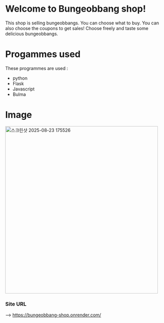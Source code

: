 # Welcome to Bungeobbang shop!
This shop is selling bungeobbangs. You can choose what to buy. You can also choose the coupons to get sales! 
Choose freely and taste some delicious bungeobbangs.

# Progammes used
These programmes are used :
 - python
 - Flask
 - Javascript
 - Bulma

# Image
<img width="482" height="527" alt="스크린샷 2025-08-23 175526" src="https://github.com/user-attachments/assets/c8702470-ec17-4f6e-8970-5bc68c7a19f5" />

### Site URL
--> https://bungeobbang-shop.onrender.com/
